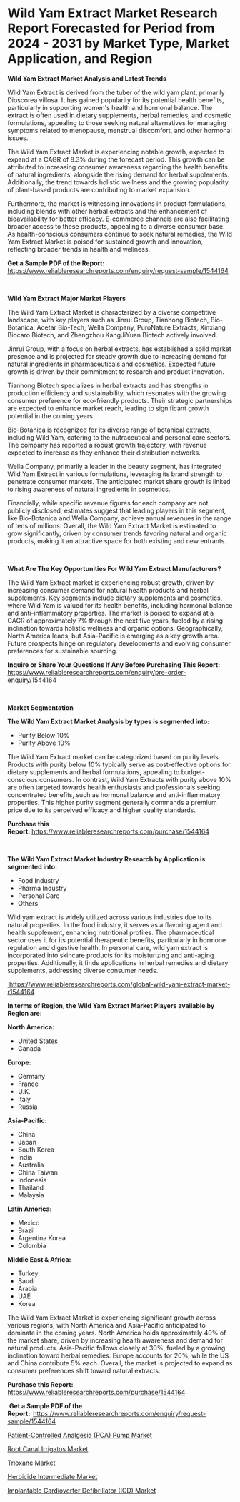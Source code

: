 <p><h1>Wild Yam Extract Market Research Report Forecasted for Period from 2024 -  2031 by Market Type, Market Application, and Region</h1></p><p><strong>Wild Yam Extract Market Analysis and Latest Trends</strong></p>
<p><p>Wild Yam Extract is derived from the tuber of the wild yam plant, primarily Dioscorea villosa. It has gained popularity for its potential health benefits, particularly in supporting women's health and hormonal balance. The extract is often used in dietary supplements, herbal remedies, and cosmetic formulations, appealing to those seeking natural alternatives for managing symptoms related to menopause, menstrual discomfort, and other hormonal issues.</p><p>The Wild Yam Extract Market is experiencing notable growth, expected to expand at a CAGR of 8.3% during the forecast period. This growth can be attributed to increasing consumer awareness regarding the health benefits of natural ingredients, alongside the rising demand for herbal supplements. Additionally, the trend towards holistic wellness and the growing popularity of plant-based products are contributing to market expansion.</p><p>Furthermore, the market is witnessing innovations in product formulations, including blends with other herbal extracts and the enhancement of bioavailability for better efficacy. E-commerce channels are also facilitating broader access to these products, appealing to a diverse consumer base. As health-conscious consumers continue to seek natural remedies, the Wild Yam Extract Market is poised for sustained growth and innovation, reflecting broader trends in health and wellness.</p></p>
<p><strong>Get a Sample PDF of the Report:&nbsp;</strong> <a href="https://www.reliableresearchreports.com/enquiry/request-sample/1544164?utm_campaign=32&utm_medium=2&utm_source=Github&utm_content=ia&utm_term=08112024&utm_id=wild-yam-extract">https://www.reliableresearchreports.com/enquiry/request-sample/1544164</a></p>
<p>&nbsp;</p>
<p><strong>Wild Yam Extract Major Market Players</strong></p>
<p><p>The Wild Yam Extract Market is characterized by a diverse competitive landscape, with key players such as Jinrui Group, Tianhong Biotech, Bio-Botanica, Acetar Bio-Tech, Wella Company, PuroNature Extracts, Xinxiang Biocaro Biotech, and Zhengzhou KangJiYuan Biotech actively involved.</p><p>Jinrui Group, with a focus on herbal extracts, has established a solid market presence and is projected for steady growth due to increasing demand for natural ingredients in pharmaceuticals and cosmetics. Expected future growth is driven by their commitment to research and product innovation.</p><p>Tianhong Biotech specializes in herbal extracts and has strengths in production efficiency and sustainability, which resonates with the growing consumer preference for eco-friendly products. Their strategic partnerships are expected to enhance market reach, leading to significant growth potential in the coming years.</p><p>Bio-Botanica is recognized for its diverse range of botanical extracts, including Wild Yam, catering to the nutraceutical and personal care sectors. The company has reported a robust growth trajectory, with revenue expected to increase as they enhance their distribution networks.</p><p>Wella Company, primarily a leader in the beauty segment, has integrated Wild Yam Extract in various formulations, leveraging its brand strength to penetrate consumer markets. The anticipated market share growth is linked to rising awareness of natural ingredients in cosmetics.</p><p>Financially, while specific revenue figures for each company are not publicly disclosed, estimates suggest that leading players in this segment, like Bio-Botanica and Wella Company, achieve annual revenues in the range of tens of millions. Overall, the Wild Yam Extract Market is estimated to grow significantly, driven by consumer trends favoring natural and organic products, making it an attractive space for both existing and new entrants. </p></p>
<p>&nbsp;</p>
<p><strong>What Are The Key Opportunities For Wild Yam Extract Manufacturers?</strong></p>
<p><p>The Wild Yam Extract market is experiencing robust growth, driven by increasing consumer demand for natural health products and herbal supplements. Key segments include dietary supplements and cosmetics, where Wild Yam is valued for its health benefits, including hormonal balance and anti-inflammatory properties. The market is poised to expand at a CAGR of approximately 7% through the next five years, fueled by a rising inclination towards holistic wellness and organic options. Geographically, North America leads, but Asia-Pacific is emerging as a key growth area. Future prospects hinge on regulatory developments and evolving consumer preferences for sustainable sourcing.</p></p>
<p><strong>Inquire or Share Your Questions If Any Before Purchasing This Report:</strong> <a href="https://www.reliableresearchreports.com/enquiry/pre-order-enquiry/1544164?utm_campaign=32&utm_medium=2&utm_source=Github&utm_content=ia&utm_term=08112024&utm_id=wild-yam-extract">https://www.reliableresearchreports.com/enquiry/pre-order-enquiry/1544164</a></p>
<p>&nbsp;</p>
<p><strong>Market Segmentation</strong></p>
<p><strong>The Wild Yam Extract Market Analysis by types is segmented into:</strong></p>
<p><ul><li>Purity Below 10%</li><li>Purity Above 10%</li></ul></p>
<p><p>The Wild Yam Extract market can be categorized based on purity levels. Products with purity below 10% typically serve as cost-effective options for dietary supplements and herbal formulations, appealing to budget-conscious consumers. In contrast, Wild Yam Extracts with purity above 10% are often targeted towards health enthusiasts and professionals seeking concentrated benefits, such as hormonal balance and anti-inflammatory properties. This higher purity segment generally commands a premium price due to its perceived efficacy and higher quality standards.</p></p>
<p><strong>Purchase this Report:&nbsp;</strong><a href="https://www.reliableresearchreports.com/purchase/1544164?utm_campaign=32&utm_medium=2&utm_source=Github&utm_content=ia&utm_term=08112024&utm_id=wild-yam-extract">https://www.reliableresearchreports.com/purchase/1544164</a></p>
<p>&nbsp;</p>
<p><strong>The Wild Yam Extract Market Industry Research by Application is segmented into:</strong></p>
<p><ul><li>Food Industry</li><li>Pharma Industry</li><li>Personal Care</li><li>Others</li></ul></p>
<p><p>Wild yam extract is widely utilized across various industries due to its natural properties. In the food industry, it serves as a flavoring agent and health supplement, enhancing nutritional profiles. The pharmaceutical sector uses it for its potential therapeutic benefits, particularly in hormone regulation and digestive health. In personal care, wild yam extract is incorporated into skincare products for its moisturizing and anti-aging properties. Additionally, it finds applications in herbal remedies and dietary supplements, addressing diverse consumer needs.</p></p>
<p><a href="https://www.reliableresearchreports.com/global-wild-yam-extract-market-r1544164?utm_campaign=32&utm_medium=2&utm_source=Github&utm_content=ia&utm_term=08112024&utm_id=wild-yam-extract">&nbsp;https://www.reliableresearchreports.com/global-wild-yam-extract-market-r1544164</a></p>
<p><strong>In terms of Region, the Wild Yam Extract Market Players available by Region are:</strong></p>
<p>
    <p> <strong> North America: </strong>
        <ul>
            <li>United States</li>
            <li>Canada</li>
        </ul>
        </p> 
    <p> <strong> Europe: </strong>
        <ul>
            <li>Germany</li>
            <li>France</li>
            <li>U.K.</li>
            <li>Italy</li>
            <li>Russia</li>
        </ul>
        </p> 
    <p> <strong> Asia-Pacific: </strong>
        <ul>
            <li>China</li>
            <li>Japan</li>
            <li>South Korea</li>
            <li>India</li>
            <li>Australia</li>
            <li>China Taiwan</li>
            <li>Indonesia</li>
            <li>Thailand</li>
            <li>Malaysia</li>
        </ul>
        </p> 
    <p> <strong> Latin America: </strong>
        <ul>
            <li>Mexico</li>
            <li>Brazil</li>
            <li>Argentina Korea</li>
            <li>Colombia</li>
        </ul>
        </p> 
    <p> <strong> Middle East & Africa: </strong>
        <ul>
            <li>Turkey</li>
            <li>Saudi</li>
            <li>Arabia</li>
            <li>UAE</li>
            <li>Korea</li>
        </ul>
    </p>
    </p>
<p><p>The Wild Yam Extract Market is experiencing significant growth across various regions, with North America and Asia-Pacific anticipated to dominate in the coming years. North America holds approximately 40% of the market share, driven by increasing health awareness and demand for natural products. Asia-Pacific follows closely at 30%, fueled by a growing inclination toward herbal remedies. Europe accounts for 20%, while the US and China contribute 5% each. Overall, the market is projected to expand as consumer preferences shift toward natural extracts.</p></p>
<p><strong>Purchase this Report: </strong><a href="https://www.reliableresearchreports.com/purchase/1544164?utm_campaign=32&utm_medium=2&utm_source=Github&utm_content=ia&utm_term=08112024&utm_id=wild-yam-extract">https://www.reliableresearchreports.com/purchase/1544164</a></p>
<p>&nbsp;<strong>Get a Sample PDF of the Report:&nbsp;&nbsp;</strong><a href="https://www.reliableresearchreports.com/enquiry/request-sample/1544164?utm_campaign=32&utm_medium=2&utm_source=Github&utm_content=ia&utm_term=08112024&utm_id=wild-yam-extract">https://www.reliableresearchreports.com/enquiry/request-sample/1544164</a></p>
<p><strong></strong></p>
<p><p><a href="https://issuu.com/reportprime-2/docs/patient-controlled-analgesia-pca-pu_11c83c4ef1dea9?utm_campaign=32&utm_medium=2&utm_source=Github&utm_content=ia&utm_term=08112024&utm_id=wild-yam-extract">Patient-Controlled Analgesia (PCA) Pump Market</a></p><p><a href="https://issuu.com/reportprime-2/docs/root-canal-irrigatos-market-size-20_30e51c3e735139?utm_campaign=32&utm_medium=2&utm_source=Github&utm_content=ia&utm_term=08112024&utm_id=wild-yam-extract">Root Canal Irrigatos Market</a></p><p><a href="https://github.com/catusaesianou/Market-Research-Report-List-1/blob/main/trioxane-market.md?utm_campaign=32&utm_medium=2&utm_source=Github&utm_content=ia&utm_term=08112024&utm_id=wild-yam-extract">Trioxane Market</a></p><p><a href="https://github.com/sogusofer/Market-Research-Report-List-1/blob/main/herbicide-intermediate-market.md?utm_campaign=32&utm_medium=2&utm_source=Github&utm_content=ia&utm_term=08112024&utm_id=wild-yam-extract">Herbicide Intermediate Market</a></p><p><a href="https://issuu.com/reportprime-2/docs/implantable-cardioverter-defibrilla_dfc434613feb5b?utm_campaign=32&utm_medium=2&utm_source=Github&utm_content=ia&utm_term=08112024&utm_id=wild-yam-extract">Implantable Cardioverter Defibrillator (ICD) Market</a></p></p>